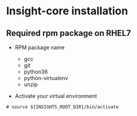 # Insight-core installation

## Required rpm package on RHEL7

* RPM package name
  * gcc
  * git
  * python36
  * python-virtualenv
  * unzip
  
* Activate your virtual environment
```console
# source ${INSIGHTS_ROOT_DIR}/bin/activate
```
